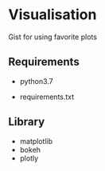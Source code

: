 # Visualisation

Gist for using favorite plots 


## Requirements

- python3.7

- requirements.txt


## Library 
- matplotlib 
- bokeh 
- plotly 


